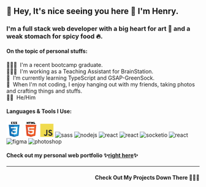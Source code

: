 ## 👀 Hey, It's nice seeing you here 👋 I'm Henry. 

### I'm a full stack web developer with a big heart for art 🎨 and a weak stomach for spicy food 🔥.

#### On the topic of personal stuffs:

🧑🏻‍🎓&nbsp; I'm a recent bootcamp graduate.
<br/>
🧑🏻‍💻&nbsp; I'm working as a Teaching Assistant for BrainStation.
<br/>
🌱&nbsp; I’m currently learning TypeScript and GSAP-GreenSock.
<br/>
💞️&nbsp; When I'm not coding, I enjoy hanging out with my friends, taking photos and crafting things and stuffs.
<br/>
🏳️‍🌈&nbsp; He/Him


#### Languages & Tools I Use:
<p><img src="https://raw.githubusercontent.com/devicons/devicon/master/icons/css3/css3-original-wordmark.svg" alt="css3" width="40" height="40"/>
<img src="https://raw.githubusercontent.com/devicons/devicon/master/icons/html5/html5-original-wordmark.svg" alt="html5" width="40" height="40"/>
<img src="https://raw.githubusercontent.com/devicons/devicon/master/icons/javascript/javascript-original.svg" alt="javascript" width="35" height="35"/>
<img src="https://cdn.jsdelivr.net/gh/devicons/devicon/icons/sass/sass-original.svg" alt="sass" width="40" height="40"/>
<img src="https://cdn.jsdelivr.net/gh/devicons/devicon/icons/nodejs/nodejs-original.svg" alt="nodejs" width="40" height="40"/>
<img src="https://cdn.jsdelivr.net/gh/devicons/devicon/icons/react/react-original.svg" alt="react" width="37" height="37" />
<img src="https://cdn.jsdelivr.net/gh/devicons/devicon/icons/firebase/firebase-plain.svg" alt="react" width="37" height="37" />
<img src="https://cdn.jsdelivr.net/gh/devicons/devicon/icons/socketio/socketio-original.svg" alt="socketio" width="37" height="37"/>
<img src="https://cdn.jsdelivr.net/gh/devicons/devicon/icons/mysql/mysql-plain.svg" alt="react" width="37" height="37" />
<img src="https://cdn.jsdelivr.net/gh/devicons/devicon/icons/express/express-original.svg" width="37" height="37 />
<img src="https://cdn.jsdelivr.net/gh/devicons/devicon/icons/figma/figma-original.svg" alt="figma" width="37" height="37"/>
<img src="https://cdn.jsdelivr.net/gh/devicons/devicon/icons/photoshop/photoshop-plain.svg" alt="photoshop" width="37" height="37"/>

  
#### Check out my personal web portfolio ✨[right here](https://www.henryluan.com/)✨
---

<h4 align="right">Check Out My Projects Down There 🙇🏻‍♂️</h4>

<!---
henryluan95/henryluan95 is a ✨ special ✨ repository because its `README.md` (this file) appears on your GitHub profile.
You can click the Preview link to take a look at your changes.
--->
